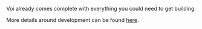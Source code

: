 Voi already comes complete with everything you could need to get building.

More details around development can be found [here](https://docs.voi.network/developers/start-here/).